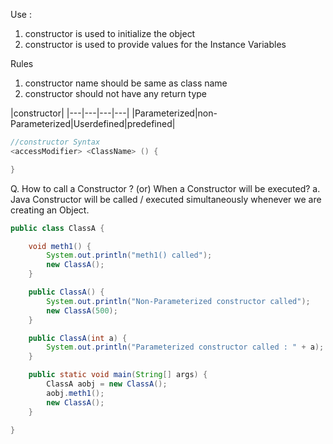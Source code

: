 Use : 
1. constructor is used to initialize the object 
2. constructor is used to provide values for the Instance Variables 

Rules 
1. constructor name should be same as class name
2. constructor should not have any return type 

|constructor|
|---|---|---|---|
|Parameterized|non-Parameterized|Userdefined|predefined|

```java 
//constructor Syntax
<accessModifier> <ClassName> () {

}
```

Q. How to call a Constructor ? (or) When a Constructor will be executed? 
a. Java Constructor will be called / executed simultaneously whenever we are creating an Object. 

```java 
public class ClassA {

    void meth1() {
        System.out.println("meth1() called");
        new ClassA();
    }

    public ClassA() {
        System.out.println("Non-Parameterized constructor called");
        new ClassA(500);
    }

    public ClassA(int a) {
        System.out.println("Parameterized constructor called : " + a);
    }

    public static void main(String[] args) {
        ClassA aobj = new ClassA();
        aobj.meth1();
        new ClassA();
    }

}
```